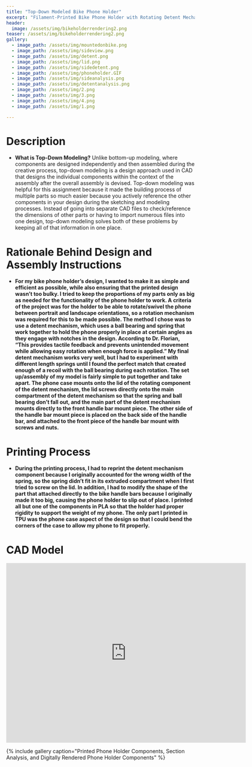 ```yaml
---
title: "Top-Down Modeled Bike Phone Holder"
excerpt: "Filament-Printed Bike Phone Holder with Rotating Detent Mechanism"
header:
  image: /assets/img/bikeholderrendering2.png  
teaser: /assets/img/bikeholderrendering2.png 
gallery:
  - image_path: /assets/img/mountedonbike.png
  - image_path: /assets/img/sideview.png
  - image_path: /assets/img/detent.png
  - image_path: /assets/img/lid.png
  - image_path: /assets/img/sidedetent.png
  - image_path: /assets/img/phoneholder.GIF
  - image_path: /assets/img/sideanalysis.png
  - image_path: /assets/img/detentanalysis.png
  - image_path: /assets/img/2.png
  - image_path: /assets/img/3.png
  - image_path: /assets/img/4.png
  - image_path: /assets/img/1.png

---
```


# Description

* **What is Top-Down Modeling?**  Unlike bottom-up modeling, where components are designed independently and then assembled during the creative process, top-down modeling is a design approach used in CAD that designs the individual components within the context of the assembly after the overall assembly is devised. Top-down modeling was helpful for this assignment because it made the building process of multiple parts so much easier because you actively reference the other components in your design during the sketching and modeling processes. Instead of going into separate CAD files to check/reference the dimensions of other parts or having to import numerous files into one design, top-down modeling solves both of these problems by keeping all of that information in one place. 

# Rationale Behind Design and Assembly Instructions

* **For my bike phone holder’s design, I wanted to make it as simple and efficient as possible, while also ensuring that the printed design wasn’t too bulky. I tried to keep the proportions of my parts only as big as needed for the functionality of the phone holder to work. A criteria of the project was for the holder to be able to rotate/swivel the phone between portrait and landscape orientations, so a rotation mechanism was required for this to be made possible. The method I chose was to use a detent mechanism, which uses a ball bearing and spring that work together to hold the phone properly in place at certain angles as they engage with notches in the design. According to Dr. Florian, “This provides tactile feedback and prevents unintended movement while allowing easy rotation when enough force is applied.” My final detent mechanism works very well, but I had to experiment with different length springs until I found the perfect match that created enough of a recoil with the ball bearing during each rotation. 
The set up/assembly of my model is fairly simple to put together and take apart. The phone case mounts onto the lid of the rotating component of the detent mechanism, the lid screws directly onto the main compartment of the detent mechanism so that the spring and ball bearing don’t fall out, and the main part of the detent mechanism mounts directly to the front handle bar mount piece. The other side of the handle bar mount piece is placed on the back side of the handle bar, and attached to the front piece of the handle bar mount with screws and nuts.**

# Printing Process

* **During the printing process, I had to reprint the detent mechanism component because I originally accounted for the wrong width of the spring, so the spring didn’t fit in its extruded compartment when I first tried to screw on the lid. In addition, I had to modify the shape of the part that attached directly to the bike handle bars because I originally made it too big, causing the phone holder to slip out of place. I printed all but one of the components in PLA so that the holder had proper rigidity to support the weight of my phone. The only part I printed in TPU was the phone case aspect of the design so that I could bend the corners of the case to allow my phone to fit properly.** 

# CAD Model
 <iframe src="https://vanderbilt643.autodesk360.com/g/shares/SH286ddQT78850c0d8a41ed4e26a0af21fc5?mode=embed" width="640" height="480" allowfullscreen="true" webkitallowfullscreen="true" mozallowfullscreen="true"  frameborder="0"></iframe>

{% include gallery caption="Printed Phone Holder Components, Section Analysis, and Digitally Rendered Phone Holder Components" %}
